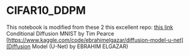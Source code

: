 # CIFAR10_DDPM
This notebook is modified from these 2 this excellent repo:
[this link](https://github.com/TeaPearce/Conditional_Diffusion_MNIST) Conditional Diffusion MNIST by Tim Pearce
[https://www.kaggle.com/code/ebrahimelgazar/diffusion-model-u-net](Diffusion Model (U-Net) by EBRAHIM ELGAZAR)
